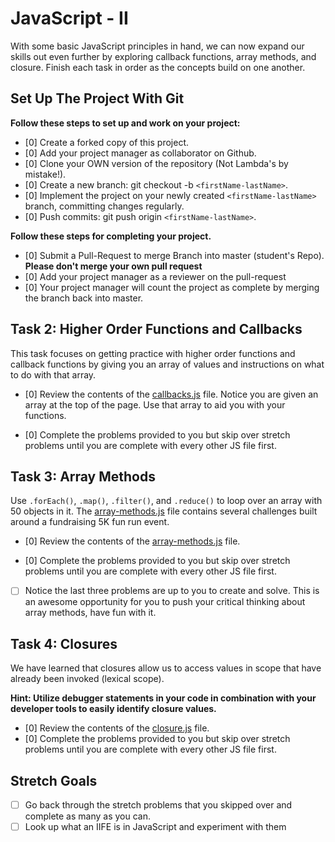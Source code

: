 
# JavaScript - II

With some basic JavaScript principles in hand, we can now expand our skills out even further by exploring callback functions, array methods, and closure.  Finish each task in order as the concepts build on one another.

## Set Up The Project With Git

**Follow these steps to set up and work on your project:**

* [0] Create a forked copy of this project.
* [0] Add your project manager as collaborator on Github.
* [0] Clone your OWN version of the repository (Not Lambda's by mistake!).
* [0] Create a new branch: git checkout -b `<firstName-lastName>`.
* [0] Implement the project on your newly created `<firstName-lastName>` branch, committing changes regularly.
* [0] Push commits: git push origin `<firstName-lastName>`.

**Follow these steps for completing your project.**

* [0] Submit a Pull-Request to merge <firstName-lastName> Branch into master (student's  Repo). **Please don't merge your own pull request**
* [0] Add your project manager as a reviewer on the pull-request
* [0] Your project manager will count the project as complete by merging the branch back into master.

## Task 2: Higher Order Functions and Callbacks

This task focuses on getting practice with higher order functions and callback functions by giving you an array of values and instructions on what to do with that array.

* [0] Review the contents of the [callbacks.js](assignments/callbacks.js) file.  Notice you are given an array at the top of the page.  Use that array to aid you with your functions.

* [0] Complete the problems provided to you but skip over stretch problems until you are complete with every other JS file first.

## Task 3: Array Methods

Use `.forEach()`, `.map()`, `.filter()`, and `.reduce()` to loop over an array with 50 objects in it. The [array-methods.js](assignments/array-methods.js) file contains several challenges built around a fundraising 5K fun run event.

* [0] Review the contents of the [array-methods.js](assignments/array-methods.js) file.  

* [0] Complete the problems provided to you but skip over stretch problems until you are complete with every other JS file first.

* [ ] Notice the last three problems are up to you to create and solve.  This is an awesome opportunity for you to push your critical thinking about array methods, have fun with it.

## Task 4: Closures

We have learned that closures allow us to access values in scope that have already been invoked (lexical scope).  

**Hint: Utilize debugger statements in your code in combination with your developer tools to easily identify closure values.**

* [0] Review the contents of the [closure.js](assignments/closure.js) file.  
* [0] Complete the problems provided to you but skip over stretch problems until you are complete with every other JS file first.

## Stretch Goals

* [ ] Go back through the stretch problems that you skipped over and complete as many as you can.
* [ ] Look up what an IIFE is in JavaScript and experiment with them